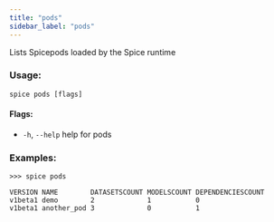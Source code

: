 ```yaml
---
title: "pods"
sidebar_label: "pods"
---
```

Lists Spicepods loaded by the Spice runtime

### Usage:
```shell 
spice pods [flags]
```

#### Flags:
  - `-h`, `--help`   help for pods

### Examples:
```shell 
>>> spice pods

VERSION NAME        DATASETSCOUNT MODELSCOUNT DEPENDENCIESCOUNT
v1beta1 demo        2             1           0
v1beta1 another_pod 3             0           1
```

